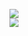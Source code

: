 [![](https://img.shields.io/badge/Made%20With-Github%20Spray-lightgrey.svg?style=for-the-badge&logo=github)](https://github.com/Annihil/github-spray#21589)  
[![](https://i.imgur.com/2DrTn0Z.gif)](https://github.com/Annihil/github-spray)